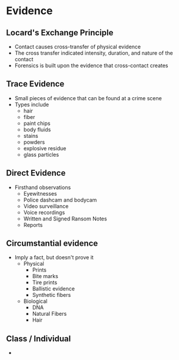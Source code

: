 # Evidence
## Locard's Exchange Principle
- Contact causes cross-transfer of physical evidence
- The cross transfer indicated intensity, duration, and nature of the contact
- Forensics is built upon the evidence that cross-contact creates

## Trace Evidence
- Small pieces of evidence that can be found at a crime scene
- Types include
	- hair
	- fiber
	- paint chips
	- body fluids
	- stains
	- powders
	- explosive residue
	- glass particles

## Direct Evidence
- Firsthand observations
	- Eyewitnesses
	- Police dashcam and bodycam
	- Video surveillance
	- Voice recordings
	- Written and Signed Ransom Notes
	- Reports

## Circumstantial evidence
- Imply a fact, but doesn't prove it
	- Physical
		- Prints
		- Bite marks
		- Tire prints
		- Ballistic evidence
		- Synthetic fibers
	- Biological
		- DNA
		- Natural Fibers
		- Hair

## Class / Individual
-